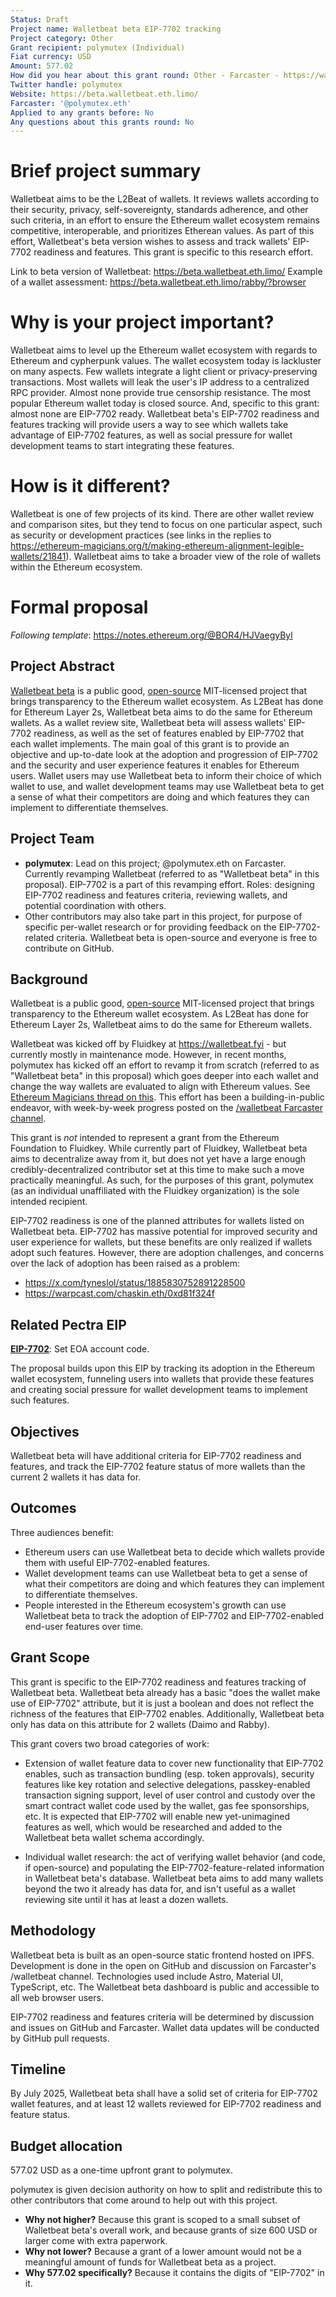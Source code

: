 ```yaml
---
Status: Draft
Project name: Walletbeat beta EIP-7702 tracking
Project category: Other
Grant recipient: polymutex (Individual)
Fiat currency: USD
Amount: 577.02
How did you hear about this grant round: Other - Farcaster - https://warpcast.com/ef-esp/0xbe473fa9
Twitter handle: polymutex
Website: https://beta.walletbeat.eth.limo/
Farcaster: '@polymutex.eth'
Applied to any grants before: No
Any questions about this grants round: No
---
```


# Brief project summary

Walletbeat aims to be the L2Beat of wallets. It reviews wallets according to their security, privacy, self-sovereignty, standards adherence, and other such criteria, in an effort to ensure the Ethereum wallet ecosystem remains competitive, interoperable, and prioritizes Etherean values. As part of this effort, Walletbeat's beta version wishes to assess and track wallets' EIP-7702 readiness and features. This grant is specific to this research effort.

Link to beta version of Walletbeat: https://beta.walletbeat.eth.limo/
Example of a wallet assessment: https://beta.walletbeat.eth.limo/rabby/?browser

# Why is your project important?

Walletbeat aims to level up the Ethereum wallet ecosystem with regards to Ethereum and cypherpunk values. The wallet ecosystem today is lackluster on many aspects. Few wallets integrate a light client or privacy-preserving transactions. Most wallets will leak the user's IP address to a centralized RPC provider. Almost none provide true censorship resistance. The most popular Ethereum wallet today is closed source. And, specific to this grant: almost none are EIP-7702 ready. Walletbeat beta's EIP-7702 readiness and features tracking will provide users a way to see which wallets take advantage of EIP-7702 features, as well as social pressure for wallet development teams to start integrating these features.

# How is it different?

Walletbeat is one of few projects of its kind. There are other wallet review and comparison sites, but they tend to focus on one particular aspect, such as security or development practices (see links in the replies to https://ethereum-magicians.org/t/making-ethereum-alignment-legible-wallets/21841). Walletbeat aims to take a broader view of the role of wallets within the Ethereum ecosystem.

# Formal proposal

_Following template_: https://notes.ethereum.org/@BOR4/HJVaegyByl

## Project Abstract

[Walletbeat beta](https://beta.walletbeat.eth.limo/) is a public good, [open-source](https://github.com/fluidkey/walletbeat) MIT-licensed project that brings transparency to the Ethereum wallet ecosystem. As L2Beat has done for Ethereum Layer 2s, Walletbeat beta aims to do the same for Ethereum wallets. As a wallet review site, Walletbeat beta will assess wallets' EIP-7702 readiness, as well as the set of features enabled by EIP-7702 that each wallet implements. The main goal of this grant is to provide an objective and up-to-date look at the adoption and progression of EIP-7702 and the security and user experience features it enables for Ethereum users. Wallet users may use Walletbeat beta to inform their choice of which wallet to use, and wallet development teams may use Walletbeat beta to get a sense of what their competitors are doing and which features they can implement to differentiate themselves.

## Project Team

- **polymutex**: Lead on this project; @polymutex.eth on Farcaster. Currently revamping Walletbeat (referred to as "Walletbeat beta" in this proposal). EIP-7702 is a part of this revamping effort. Roles: designing EIP-7702 readiness and features criteria, reviewing wallets, and potential coordination with others.
- Other contributors may also take part in this project, for purpose of specific per-wallet research or for providing feedback on the EIP-7702-related criteria. Walletbeat beta is open-source and everyone is free to contribute on GitHub.

## Background

Walletbeat is a public good, [open-source](https://github.com/fluidkey/walletbeat) MIT-licensed project that brings transparency to the Ethereum wallet ecosystem. As L2Beat has done for Ethereum Layer 2s, Walletbeat aims to do the same for Ethereum wallets.

Walletbeat was kicked off by Fluidkey at https://walletbeat.fyi - but currently mostly in maintenance mode. However, in recent months, polymutex has kicked off an effort to revamp it from scratch (referred to as "Walletbeat beta" in this proposal) which goes deeper into each wallet and change the way wallets are evaluated to align with Ethereum values. See [Ethereum Magicians thread on this](https://ethereum-magicians.org/t/making-ethereum-alignment-legible-wallets/21841). This effort has been a building-in-public endeavor, with week-by-week progress posted on the [/walletbeat Farcaster channel](https://warpcast.com/~/channel/walletbeat).

This grant is _not_ intended to represent a grant from the Ethereum Foundation to Fluidkey. While currently part of Fluidkey, Walletbeat beta aims to decentralize away from it, but does not yet have a large enough credibly-decentralized contributor set at this time to make such a move practically meaningful. As such, for the purposes of this grant, polymutex (as an individual unaffiliated with the Fluidkey organization) is the sole intended recipient.

EIP-7702 readiness is one of the planned attributes for wallets listed on Walletbeat beta. EIP-7702 has massive potential for improved security and user experience for wallets, but these benefits are only realized if wallets adopt such features. However, there are adoption challenges, and concerns over the lack of adoption has been raised as a problem:

- https://x.com/tyneslol/status/1885830752891228500
- https://warpcast.com/chaskin.eth/0xd81f324f

## Related Pectra EIP

[**EIP-7702**](https://eips.ethereum.org/EIPS/eip-7702): Set EOA account code.

The proposal builds upon this EIP by tracking its adoption in the Ethereum wallet ecosystem, funneling users into wallets that provide these features and creating social pressure for wallet development teams to implement such features.

## Objectives

Walletbeat beta will have additional criteria for EIP-7702 readiness and features, and track the EIP-7702 feature status of more wallets than the current 2 wallets it has data for.

## Outcomes

Three audiences benefit:

- Ethereum users can use Walletbeat beta to decide which wallets provide them with useful EIP-7702-enabled features.
- Wallet development teams can use Walletbeat beta to get a sense of what their competitors are doing and which features they can implement to differentiate themselves.
- People interested in the Ethereum ecosystem's growth can use Walletbeat beta to track the adoption of EIP-7702 and EIP-7702-enabled end-user features over time.

## Grant Scope

This grant is specific to the EIP-7702 readiness and features tracking of Walletbeat beta. Walletbeat beta already has a basic "does the wallet make use of EIP-7702" attribute, but it is just a boolean and does not reflect the richness of the features that EIP-7702 enables. Additionally, Walletbeat beta only has data on this attribute for 2 wallets (Daimo and Rabby).

This grant covers two broad categories of work:

- Extension of wallet feature data to cover new functionality that EIP-7702 enables, such as transaction bundling (esp. token approvals), security features like key rotation and selective delegations, passkey-enabled transaction signing support, level of user control and custody over the smart contract wallet code used by the wallet, gas fee sponsorships, etc. It is expected that EIP-7702 will enable new yet-unimagined features as well, which would be researched and added to the Walletbeat beta wallet schema accordingly.

- Individual wallet research: the act of verifying wallet behavior (and code, if open-source) and populating the EIP-7702-feature-related information in Walletbeat beta's database. Walletbeat beta aims to add many wallets beyond the two it already has data for, and isn't useful as a wallet reviewing site until it has at least a dozen wallets.

## Methodology

Walletbeat beta is built as an open-source static frontend hosted on IPFS. Development is done in the open on GitHub and discussion on Farcaster's /walletbeat channel. Technologies used include Astro, Material UI, TypeScript, etc. The Walletbeat beta dashboard is public and accessible to all web browser users.

EIP-7702 readiness and features criteria will be determined by discussion and issues on GitHub and Farcaster. Wallet data updates will be conducted by GitHub pull requests.

## Timeline

By July 2025, Walletbeat beta shall have a solid set of criteria for EIP-7702 wallet features, and at least 12 wallets reviewed for EIP-7702 readiness and feature status.

## Budget allocation

577.02 USD as a one-time upfront grant to polymutex.

polymutex is given decision authority on how to split and redistribute this to other contributors that come around to help out with this project.

- **Why not higher?** Because this grant is scoped to a small subset of Walletbeat beta's overall work, and because grants of size 600 USD or larger come with extra paperwork.
- **Why not lower?** Because a grant of a lower amount would not be a meaningful amount of funds for Walletbeat beta as a project.
- **Why 577.02 specifically?** Because it contains the digits of "EIP-7702" in it.
